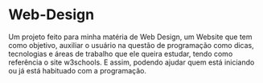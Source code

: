 # Web-Design

Um projeto feito para minha matéria de Web Design, um Website que tem como objetivo, auxiliar o usuário na questão de programação como dicas, tecnologias e áreas de trabalho que ele queira estudar, tendo como referência o site w3schools. E assim, podendo ajudar quem está iniciando ou já está habituado com a programação.
